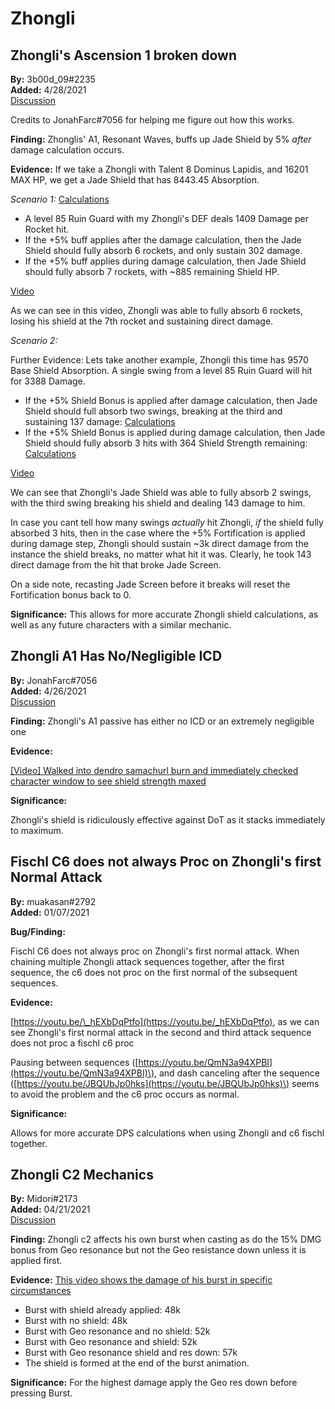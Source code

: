 # Zhongli

## Zhongli's Ascension 1 broken down

**By:** 3b00d_09\#2235  
**Added:** 4/28/2021  
[Discussion](https://tickettool.xyz/direct?url=https://cdn.discordapp.com/attachments/837172595202719794/837181219086401536/transcript-zhongli-a1-exploration.html)

Credits to JonahFarc\#7056 for helping me figure out how this works.

**Finding:** Zhonglis' A1, Resonant Waves, buffs up Jade Shield by 5% *after* damage calculation occurs.

**Evidence:** If we take a Zhongli with Talent 8 Dominus Lapidis, and 16201 MAX HP, we get a Jade Shield that has 8443.45 Absorption.

*Scenario 1:* [Calculations](https://cdn.discordapp.com/attachments/837172595202719794/837178466234663002/unknown.png)

* A level 85 Ruin Guard with my Zhongli's DEF deals 1409 Damage per Rocket hit.  
* If the +5% buff applies after the damage calculation, then the Jade Shield should fully absorb 6 rockets, and only sustain 302 damage.  
* If the +5% buff applies during damage calculation, then Jade Shield should fully absorb 7 rockets, with ~885 remaining Shield HP.

[Video](https://www.youtube.com/watch?v=Lf14taQz1QE)

As we can see in this video, Zhongli was able to fully absorb 6 rockets, losing his shield at the 7th rocket and sustaining direct damage.  

*Scenario 2:* 

Further Evidence: Lets take another example, Zhongli this time has 9570 Base Shield Absorption. A single swing from a level 85 Ruin Guard will hit for 3388 Damage.  

* If the +5% Shield Bonus is applied after damage calculation, then Jade Shield should full absorb two swings, breaking at the third and sustaining 137 damage: [Calculations](https://cdn.discordapp.com/attachments/837172595202719794/837178529971044372/unknown.png)  
* If the +5% Shield Bonus is applied during damage calculation, then Jade Shield should fully absorb 3 hits with 364 Shield Strength remaining: [Calculations](https://cdn.discordapp.com/attachments/837172595202719794/837178650636845076/unknown.png)

[Video](https://www.youtube.com/watch?v=zE9G3cymFqQ)

We can see that Zhongli's Jade Shield was able to fully absorb 2 swings, with the third swing breaking his shield and dealing 143 damage to him.  

In case you cant tell how many swings *actually* hit Zhongli, *if* the shield fully absorbed 3 hits, then in the case where the +5% Fortification is applied during damage step, Zhongli should sustain  ~3k direct damage from the instance the shield breaks, no matter what hit it was. Clearly, he took 143 direct damage from the hit that broke Jade Screen.

On a side note, recasting Jade Screen before it breaks will reset the Fortification bonus back to 0.

**Significance:** This allows for more accurate Zhongli shield calculations, as well as any future characters with a similar mechanic.

## Zhongli A1 Has No/Negligible ICD

**By:** JonahFarc\#7056  
**Added:** 4/26/2021  
[Discussion](https://tickettool.xyz/direct?url=https://cdn.discordapp.com/attachments/836279063760732201/836642776217026620/transcript-zhongli-a1-no-icd.html)

**Finding:** Zhongli's A1 passive has either no ICD or an extremely negligible one

**Evidence:**

[\[Video\] Walked into dendro samachurl burn and immediately checked character window to see shield strength maxed](https://youtu.be/nrML_xrMJPc)

**Significance:**

Zhongli's shield is ridiculously effective against DoT as it stacks immediately to maximum.

## Fischl C6 does not always Proc on Zhongli's first Normal Attack

**By:** muakasan\#2792  
**Added:** 01/07/2021

**Bug/Finding:**

Fischl C6 does not always proc on Zhongli's first normal attack. When chaining multiple Zhongli attack sequences together, after the first sequence, the c6 does not proc on the first normal of the subsequent sequences.

**Evidence:**

[https://youtu.be/\_hEXbDqPtfo](https://youtu.be/_hEXbDqPtfo), as we can see Zhongli's first normal attack in the second and third attack sequence does not proc a fischl c6 proc

Pausing between sequences \([https://youtu.be/QmN3a94XPBI](https://youtu.be/QmN3a94XPBI)\), and dash canceling after the sequence \([https://youtu.be/JBQUbJp0hks](https://youtu.be/JBQUbJp0hks)\) seems to avoid the problem and the c6 proc occurs as normal.

**Significance:**

Allows for more accurate DPS calculations when using Zhongli and c6 fischl together.

## Zhongli C2 Mechanics

**By:** Midori\#2173  
**Added:** 04/21/2021  
[Discussion](https://tickettool.xyz/direct?url=https://cdn.discordapp.com/attachments/834400006948782090/834658055391150150/transcript-zhongli-c2-mechanics.html)

**Finding:** Zhongli c2 affects his own burst when casting as do the 15% DMG bonus from Geo resonance but not the Geo resistance down unless it is applied first.

**Evidence:** [This video shows the damage of his burst in specific circumstances](https://www.youtube.com/watch?v=Uv9ZNUz5vHE)

* Burst with shield already applied: 48k
* Burst with no shield: 48k
* Burst with Geo resonance and no shield: 52k
* Burst with Geo resonance and shield: 52k
* Burst with Geo resonance shield and res down: 57k
* The shield is formed at the end of the burst animation.

**Significance:** For the highest damage apply the Geo res down before pressing Burst.


